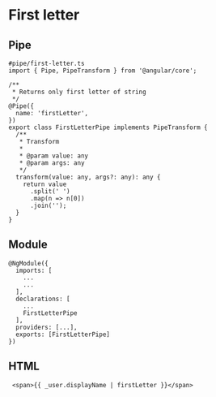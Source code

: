 First letter
=

Pipe
-

    #pipe/first-letter.ts
    import { Pipe, PipeTransform } from '@angular/core';
    
    /**
     * Returns only first letter of string
     */
    @Pipe({
      name: 'firstLetter',
    })
    export class FirstLetterPipe implements PipeTransform {
      /**
       * Transform
       *
       * @param value: any
       * @param args: any
       */
      transform(value: any, args?: any): any {
        return value
          .split(' ')
          .map(n => n[0])
          .join('');
      }
    }

Module
-

    @NgModule({
      imports: [
        ...
        ...
      ],
      declarations: [
        ...
        FirstLetterPipe
      ],
      providers: [...],
      exports: [FirstLetterPipe]
    })


HTML
-

     <span>{{ _user.displayName | firstLetter }}</span>
